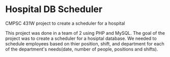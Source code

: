 # Hospital DB Scheduler
 CMPSC 431W project to create a scheduler for a hospital

This project was done in a team of 2 using PHP and MySQL. The goal of the project was to create a scheduler for a hosiptal database. We needed to schedule employees based on thier position, shift, and department for each of the department's needs(date, number of people, positions and shifts).

